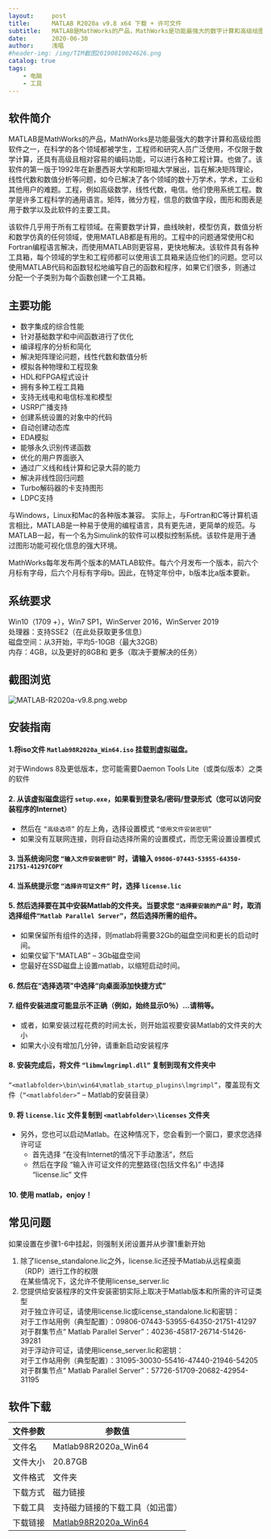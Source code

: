 ```yaml
---
layout:     post
title:      MATLAB R2020a v9.8 x64 下载 + 许可文件 
subtitle:   MATLAB是MathWorks的产品，MathWorks是功能最强大的数字计算和高级绘图软件之一
date:       2020-06-30
author:     浅唱
#header-img: /img/TIM截图20190810024626.png
catalog: true
tags:
    - 电脑
    - 工具
---
```



## 软件简介
MATLAB是MathWorks的产品，MathWorks是功能最强大的数字计算和高级绘图软件之一，在科学的各个领域都被学生，工程师和研究人员广泛使用，不仅限于数学计算，还具有高级且相对容易的编码功能，可以进行各种工程计算。也做了。该软件的第一版于1992年在新墨西哥大学和斯坦福大学展出，旨在解决矩阵理论，线性代数和数值分析等问题，如今已解决了各个领域的数十万学术，学术，工业和其他用户的难题。工程，例如高级数学，线性代数，电信。他们使用系统工程。数学是许多工程科学的通用语言。矩阵，微分方程，信息的数值字段，图形和图表是用于数学以及此软件的主要工具。    

该软件几乎用于所有工程领域。在需要数学计算，曲线映射，模型仿真，数值分析和数学仿真的任何领域，使用MATLAB都是有用的。工程中的问题通常使用C和Fortran编程语言解决，而使用MATLAB则更容易，更快地解决。该软件具有各种工具箱，每个领域的学生和工程师都可以使用该工具箱来适应他们的问题。您可以使用MATLAB代码和函数轻松地编写自己的函数和程序，如果它们很多，则通过分配一个子类别为每个函数创建一个工具箱。    

## 主要功能
+ 数字集成的综合性能    
+ 针对基础数学和中间函数进行了优化
+ 编译程序的分析和简化
+ 解决矩阵理论问题，线性代数和数值分析
+ 模拟各种物理和工程现象
+ HDL和FPGA程式设计
+ 拥有多种工程工具箱
+ 支持无线电和电信标准和模型
+ USRP广播支持
+ 创建系统设置的对象中的代码
+ 自动创建动态库
+ EDA模拟
+ 能够永久识别传递函数
+ 优化的用户界面嵌入
+ 通过广义线和线计算和记录大蒜的能力
+ 解决非线性回归问题
+ Turbo解码器的卡支持图形
+ LDPC支持

与Windows，Linux和Mac的各种版本兼容。
实际上，与Fortran和C等计算机语言相比，MATLAB是一种易于使用的编程语言，具有更先进，更简单的规范。与MATLAB一起，有一个名为Simulink的软件可以模拟控制系统。该软件是用于通过图形功能可视化信息的强大环境。    

MathWorks每年发布两个版本的MATLAB软件。每六个月发布一个版本，前六个月标有字母，后六个月标有字母b。因此，在特定年份中，b版本比a版本要新。    

## 系统要求
Win10（1709 +），Win7 SP1，WinServer 2016，WinServer 2019    
处理器：支持SSE2（在此处获取更多信息）    
磁盘空间：从3开始，平均5-10GB（最大32GB）    
内存：4GB，以及更好的8GB和 更多（取决于要解决的任务）    

## 截图浏览
![MATLAB-R2020a-v9.8.png.webp](https://cdn.jsdelivr.net/gh/qcnhy/blog.github.io/img/MATLAB-R2020a-v9.8.png.webp)

## 安装指南

#### 1.将iso文件 `Matlab98R2020a_Win64.iso` 挂载到虚拟磁盘。
     
对于Windows 8及更低版本，您可能需要Daemon Tools Lite（或类似版本）之类的软件    

#### 2. 从该虚拟磁盘运行 `setup.exe`，如果看到登录名/密码/登录形式（您可以访问安装程序的Internet）
    
+ 然后在 `“高级选项”` 的左上角，选择设置模式 `“使用文件安装密钥”`    
+ 如果没有互联网连接，则将自动选择所需的设置模式，而您无需设置设置模式    

#### 3. 当系统询问您 `“输入文件安装密钥”` 时，请输入 `09806-07443-53955-64350-21751-41297COPY`    

#### 4. 当系统提示您 `“选择许可证文件”` 时，选择 `license.lic`    

#### 5. 然后选择要在其中安装Matlab的文件夹。当要求您 `“选择要安装的产品”` 时，取消选择组件`“Matlab Parallel Server”`，然后选择所需的组件。

+ 如果保留所有组件的选择，则matlab将需要32Gb的磁盘空间和更长的启动时间。    
+ 如果仅留下“MATLAB” – 3Gb磁盘空间        
+ 您最好在SSD磁盘上设置matlab，以缩短启动时间。        

#### 6. 然后在“选择选项”中选择“向桌面添加快捷方式”

#### 7. 组件安装进度可能显示不正确（例如，始终显示0％）…请稍等。
 
+ 或者，如果安装过程花费的时间太长，则开始监视要安装Matlab的文件夹的大小  
+ 如果大小没有增加几分钟，请重新启动安装程序      

#### 8. 安装完成后，将文件 `“libmwlmgrimpl.dll”` 复制到现有文件夹中

`“<matlabfolder>\bin\win64\matlab_startup_plugins\lmgrimpl”`，覆盖现有文件（`“<matlabfolder>”` – Matlab的安装目录）

#### 9. 将 `license.lic` 文件复制到 `<matlabfolder>\licenses` 文件夹

+ 另外，您也可以启动Matlab。在这种情况下，您会看到一个窗口，要求您选择许可证
	+ 首先选择 “在没有Internet的情况下手动激活”，然后
	+ 然后在字段 “输入许可证文件的完整路径(包括文件名)” 中选择 “license.lic” 文件

#### 10. 使用 matlab，enjoy！

## 常见问题
如果设置在步骤1-6中挂起，则强制关闭设置并从步骤1重新开始    
1. 除了license_standalone.lic之外，license.lic还授予Matlab从远程桌面（RDP）进行工作的权限    
在某些情况下，这允许不使用license_server.lic
2. 您提供给安装程序的文件安装密钥实际上取决于Matlab版本和所需的许可证类型    
对于独立许可证，请使用license.lic或license_standalone.lic和密钥：    
对于工作站用例（典型配置）：09806-07443-53955-64350-21751-41297     
对于群集节点“ Matlab Parallel Server”：40236-45817-26714-51426-39281    
对于浮动许可证，请使用license_server.lic和密钥：  
对于工作站用例（典型配置）：31095-30030-55416-47440-21946-54205    
对于群集节点“ Matlab Parallel Server”：57726-51709-20682-42954-31195    

## 软件下载

<table>
<thead>
<tr>
<th>文件参数</th>
<th>参数值</th>
</tr>
</thead>
<tbody>
<tr>
<td>文件名</td>
<td>Matlab98R2020a_Win64</td>
</tr>
<tr>
<td>文件大小</td>
<td>20.87GB</td>
</tr>
<tr>
<td>文件格式</td>
<td>文件夹</td>
</tr>
<tr>
<td>下载方式</td>
<td>磁力链接</td>
</tr>
<tr>
<td>下载工具</td>
<td>支持磁力链接的下载工具（如迅雷）</td>
</tr>
<tr>
<td>下载链接</td>
<td>
<a href="magnet:?xt=urn:btih:CA06F55171D3736BFA24C2E3633937F5779577B7&amp;tr=http%3A%2F%2Fbt4.t-ru.org%2Fann%3Fmagnet&amp;dn=Mathworks%20Matlab%20R2020a%20(9.8.0)%20Windows%20x64">Matlab98R2020a_Win64</a>
</td>
</tr>
</tbody>
</table> 
